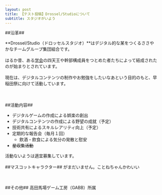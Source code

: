 ```yaml
---
layout: post
title: 【テスト投稿】Drossel/Studioについて
subtitle: スタジオがいよう
---
```

##沿革##

**Drossel/Studio（ドロッセルスタジオ）**はデジタル的な某をつくるささやかなチームグループ集団組合です。
<br />
<br />
はるか昔、ある[学会](http://misw.jp/)の四天王や幹部構成員をつとめた者たちによって結成されたのが始まりとされています。
<br />
<br />
現在は、デジタルコンテンツの制作やお勉強をしたいなあという目的のもと、早稲田祭に向けて活動しています。
<br />
<br />
<br />
<br />
##活動内容##
* デジタルゲームの作成による娯楽の創出
* デジタルコンテンツの作成による野望の成就（予定）
* 技術共有によるスキルレアリティ向上（予定）
* 定期的な報告会（毎月１回）
  * 飲酒・飲食による気分の発散と慰安
* ~~星収集活動~~

活動ないようは適宜募集しています。
<br />
<br />
##マスコットキャラクター##
がまだいません。ことねちゃんかわいい

<br />
<br />
##その他##
高田馬場ゲーム工房（GABB）所属
